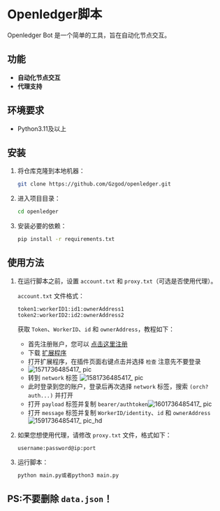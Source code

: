 # Openledger脚本
Openledger Bot 是一个简单的工具，旨在自动化节点交互。

## 功能
- **自动化节点交互**
- **代理支持**

## 环境要求
- Python3.11及以上

## 安装

1. 将仓库克隆到本地机器：
   ```bash
   git clone https://github.com/Gzgod/openledger.git
   ```
2. 进入项目目录：
   ```bash
   cd openledger
   ```
3. 安装必要的依赖：
   ```bash
   pip install -r requirements.txt
   ```

## 使用方法

1. 在运行脚本之前，设置 `account.txt` 和 `proxy.txt`（可选是否使用代理）。

   `account.txt` 文件格式：
   ```
   token1:workerID1:id1:ownerAddress1
   token2:workerID2:id2:ownerAddress2
   ```
   
   获取 `Token`、`WorkerID`、`id` 和 `ownerAddress`，教程如下：
   - 首先注册账户，您可以 [点击这里注册](https://testnet.openledger.xyz/?referral_code=ly6qkqged4)
   - 下载 [扩展程序](https://chromewebstore.google.com/detail/teneo-community-node/emcclcoaglgcpoognfiggmhnhgabppkm)
   - 打开扩展程序，在插件页面右键点击并选择 `检查` 注意先不要登录
   - ![1571736485417_ pic](https://github.com/user-attachments/assets/92b3f147-2f9a-43a2-be28-c355817ff22a)
   - 转到 `network` 标签 ![1581736485417_ pic](https://github.com/user-attachments/assets/f319cc05-ef98-4ce0-a900-0653f6fd7821)
   - 此时登录到您的账户，登录后再次选择 `network` 标签，搜索 `(orch?auth...)` 并打开 
   - 打开 `payload` 标签并复制 `bearer/authtoken`![1601736485417_ pic](https://github.com/user-attachments/assets/63023cf1-7e9b-4f4d-b864-032922485b84)
   - 打开 `message` 标签并复制 `WorkerID/identity`、`id` 和 `ownerAddress` ![1591736485417_ pic_hd](https://github.com/user-attachments/assets/1d9cd15a-d1e7-4efa-86d4-7756955ce15d)

3. 如果您想使用代理，请修改 `proxy.txt` 文件，格式如下：
   ```
   username:password@ip:port
   ```

4. 运行脚本：
   ```bash
   python main.py或者python3 main.py
   ```

## PS:不要删除 `data.json`！
